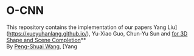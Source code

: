 # O-CNN

<!-- ## Introduction <a name="introduction"></a> -->

This repository contains the implementation of our papers Yang Liu](https://xueyuhanlang.github.io/), 
  Yu-Xiao Guo, Chun-Yu Sun and [ for 3D Shape and Scene Completion](https://arxiv.org/abs/2006.03762)**<br/>
By [Peng-Shuai Wang](https://wang-ps.github.io/), [Yang 

